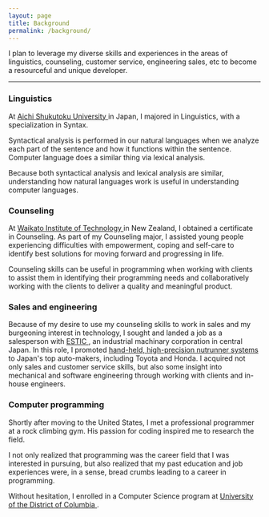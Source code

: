 ```yaml
---
layout: page
title: Background
permalink: /background/
---
```


<p>
  I plan to leverage my diverse skills and experiences in the areas of
  linguistics, counseling, customer service, engineering sales, etc
  to become a resourceful and unique developer.
</p>

<hr>

<h3 class="page_header">
  Linguistics
</h3>
<p>
  At
  <a href="http://www.aasa.ac.jp/" >
    Aichi Shukutoku University
  </a>
  in Japan, I majored in Linguistics, with a specialization in Syntax.

  Syntactical analysis is performed in our natural languages when we analyze
  each part of the sentence and how it functions within the sentence.
  Computer language does a similar thing via lexical analysis.

  Because both syntactical analysis and lexical analysis are similar,
  understanding how natural languages work is useful in understanding
  computer languages.
</p>

<h3>
  Counseling
</h3>
<p>
  At
  <a href="http://www.wintec.ac.nz/" >
    Waikato Institute of Technology
  </a>
  in New Zealand, I obtained a certificate in Counseling.
  As part of my Counseling major, I assisted young people experiencing
  difficulties with empowerment, coping and self-care to identify best
  solutions for moving forward and progressing in life.

  Counseling skills can be useful in programming when working with clients
  to assist them in identifying their programming needs and collaboratively
  working with the clients to deliver a quality and meaningful product.
</p>

<h3>
  Sales and engineering
</h3>
<p>
  Because of my desire to use my counseling skills to work in sales and
  my burgeoning interest in technology, I sought and landed a job as a
  salesperson with
  <a href="http://www.estic.co.jp/en/index.html" >
    ESTIC
  </a>,
  an industrial machinary corporation in central Japan. In this role, I promoted
  <a href="http://www.estic.co.jp/products/product_en.php#Handheld Nutrunner" >
    hand-held, high-precision nutrunner systems
  </a>
  to Japan's top auto-makers, including Toyota and Honda.
  I acquired not only sales and customer service skills,
  but also some insight into mechanical and software engineering through
  working with clients and in-house engineers.
</p>

<h3>
  Computer programming
</h3>
<p>
  Shortly after moving to the United States, I met a professional programmer
  at a rock climbing gym. His passion for coding inspired me to research the
  field.

  I not only realized that programming was the career field
  that I was interested in pursuing, but also realized that my past education
  and job experiences were, in a sense, bread crumbs leading to a career in programming.

  Without hesitation, I enrolled in a Computer Science program at
  <a href="http://www.udc.edu/" >
    University of the District of Columbia
  </a>.
</p>
